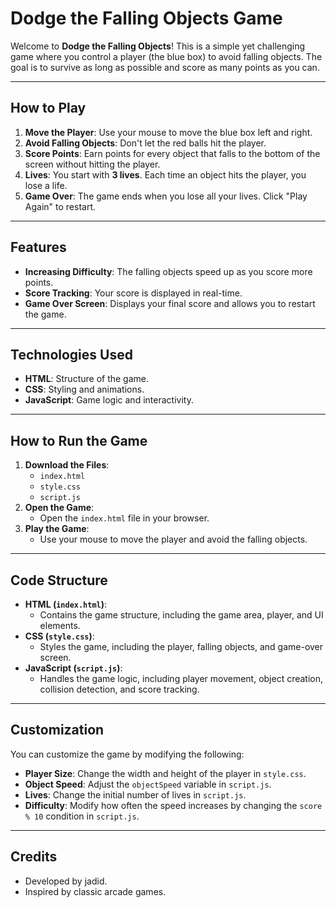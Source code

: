 # Dodge the Falling Objects Game

Welcome to **Dodge the Falling Objects**! This is a simple yet challenging game where you control a player (the blue box) to avoid falling objects. The goal is to survive as long as possible and score as many points as you can.

---

## How to Play

1. **Move the Player**: Use your mouse to move the blue box left and right.
2. **Avoid Falling Objects**: Don't let the red balls hit the player.
3. **Score Points**: Earn points for every object that falls to the bottom of the screen without hitting the player.
4. **Lives**: You start with **3 lives**. Each time an object hits the player, you lose a life.
5. **Game Over**: The game ends when you lose all your lives. Click "Play Again" to restart.

---

## Features

- **Increasing Difficulty**: The falling objects speed up as you score more points.
- **Score Tracking**: Your score is displayed in real-time.
- **Game Over Screen**: Displays your final score and allows you to restart the game.

---

## Technologies Used

- **HTML**: Structure of the game.
- **CSS**: Styling and animations.
- **JavaScript**: Game logic and interactivity.

---

## How to Run the Game

1. **Download the Files**:
   - `index.html`
   - `style.css`
   - `script.js`
2. **Open the Game**:
   - Open the `index.html` file in your browser.
3. **Play the Game**:
   - Use your mouse to move the player and avoid the falling objects.

---

## Code Structure

- **HTML (`index.html`)**:
  - Contains the game structure, including the game area, player, and UI elements.
- **CSS (`style.css`)**:
  - Styles the game, including the player, falling objects, and game-over screen.
- **JavaScript (`script.js`)**:
  - Handles the game logic, including player movement, object creation, collision detection, and score tracking.

---

## Customization

You can customize the game by modifying the following:

- **Player Size**: Change the width and height of the player in `style.css`.
- **Object Speed**: Adjust the `objectSpeed` variable in `script.js`.
- **Lives**: Change the initial number of lives in `script.js`.
- **Difficulty**: Modify how often the speed increases by changing the `score % 10` condition in `script.js`.

---

## Credits

- Developed by jadid.
- Inspired by classic arcade games.


